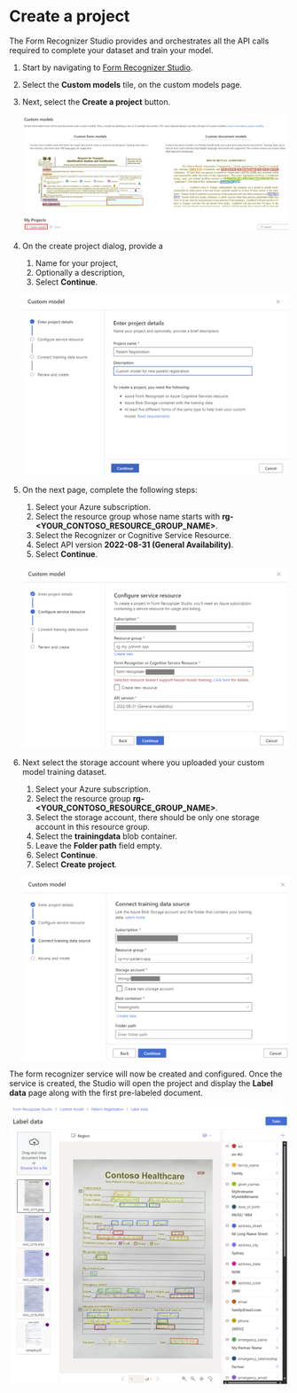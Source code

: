 # Create a project

The Form Recognizer Studio provides and orchestrates all the API calls required to complete your dataset and train your model.

1. Start by navigating to [Form Recognizer Studio](https://formrecognizer.appliedai.azure.com/studio).

1. Select the **Custom models** tile, on the custom models page.
1. Next, select the **Create a project** button.

    ![The image shows creating a new project](./img/studio-create-project.png)

1. On the create project dialog, provide a
    1. Name for your project,
    1. Optionally a description,
    1. Select **Continue**.

    ![The image shows how to enter project details](./img/new_project_wizard.png)

1. On the next page, complete the following steps:

    1. Select your Azure subscription.
    1. Select the resource group whose name starts with **rg-<YOUR_CONTOSO_RESOURCE_GROUP_NAME>**.
    1. Select the Recognizer or Cognitive Service Resource.
    1. Select API version **2022-08-31 (General Availability)**.
    1. Select **Continue**.

    ![Select the Form Recognizer resource](./img/create-service-resources.png)

1. Next select the storage account where you uploaded your custom model training dataset.

    1. Select your Azure subscription.
    1. Select the resource group **rg-<YOUR_CONTOSO_RESOURCE_GROUP_NAME>**.
    1. Select the storage account, there should be only one storage account in this resource group.
    1. Select the **trainingdata** blob container.
    1. Leave the **Folder path** field empty.
    1. Select **Continue**.
    1. Select **Create project**.

    ![The image shows how to select the training data source](./img/connect_training_data_source.png)

The form recognizer service will now be created and configured. Once the service is created, the Studio will open the project and display the **Label data** page along with the first pre-labeled document.

![The image shows the first form](./img/first_pre_labeled_form.png)
